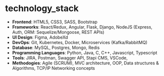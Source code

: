 # technology_stack

- **Frontend**: HTML5, CSS3, SASS, Bootstrap
- **Frameworks**: React/Redux, Angular, Flask, Django, NodeJS (Express, Auth, ORM: Sequelize/Mongoose, REST APIs)
- **UI Design**: Figma, AdobeXd
- **DevOps**: Git, Kubernetes, Docker, Microservices (Kafka/RabbitMQ)
- **Database**: MySQL, Postgres, Mongo, Redis
- **Programming Languages**: Python, Java, C, C++, Javascript, Typescript
- **Tools**: JIRA, Postman, Swagger API, Stapi CMS, VSCode, 
- **Methodogies**: Agile (SCRUM), MVC architecture, OOP, Data structures & Algorithms, TCP/IP Networking concepts
